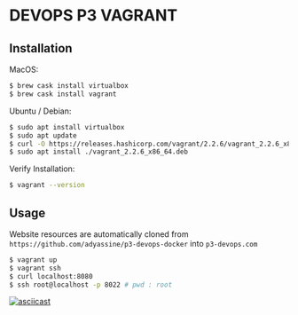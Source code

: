 # DEVOPS P3 VAGRANT

## Installation

MacOS:

```sh
$ brew cask install virtualbox
$ brew cask install vagrant
```

Ubuntu / Debian:

```sh
$ sudo apt install virtualbox
$ sudo apt update
$ curl -O https://releases.hashicorp.com/vagrant/2.2.6/vagrant_2.2.6_x86_64.deb
$ sudo apt install ./vagrant_2.2.6_x86_64.deb
```

Verify Installation:

```sh
$ vagrant --version
```

## Usage
Website resources are automatically cloned from `https://github.com/adyassine/p3-devops-docker` into `p3-devops.com`
```sh
$ vagrant up
$ vagrant ssh
$ curl localhost:8080
$ ssh root@localhost -p 8022 # pwd : root
```
[![asciicast](https://asciinema.org/a/226229.png)](https://asciinema.org/a/QIpBwip7jgSJMgWi4sq7bUIvO)
